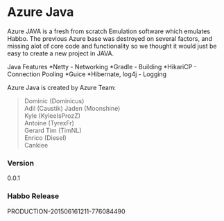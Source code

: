 # Azure Java

Azure JAVA is a fresh from scratch Emulation software which emulates Habbo. The previous Azure base was destroyed on several factors, 
and missing alot of core code and functionality so we thought it would just be easy to create a new project in JAVA.

Java Features
*Netty - Networking
*Gradle - Building
*HikariCP - Connection Pooling
*Guice
*Hibernate, log4j - Logging

Azure Java is created by Azure Team:
>Dominic (Dominicus)     
>Adil (Caustik)
>Jaden (Moonshine)     
>Kyle (KyleeIsProzZ)     
>Antoine (TyrexFr)     
>Gerard 
>Tim (TimNL)    
>Enrico (Diesel)    
>Cankiee     

### Version
0.0.1

### Habbo Release

PRODUCTION-201506161211-776084490